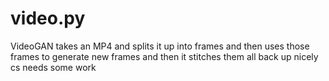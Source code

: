 # video.py
VideoGAN  takes an MP4 and splits it up into frames and then uses those frames to generate new frames and then it stitches them all back up nicely  cs needs some work 
